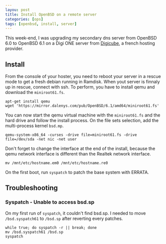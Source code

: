 ```yaml
---
layou: post
title: Install OpenBSD on a remote server
categories: [ops]
tags: [openbsd, install, server]
---
```


This week-end, I was upgrading my secondary dns server from OpenBSD 6.0 to OpenBSD 6.1 on a Digi ONE server from [Digicube](https://www.digicube.fr/), a french hosting provider.

## Install

From the console of your hoster, you need to reboot your server in a rescue mode to get a fresh debian running in Ramdisk.
When yout server is finnaly up in rescue, connect with ssh. To perform, you have to install qemu and download the `miniroot61.fs`.

```shell
apt-get install qemu
wget 'https://mirror.dalenys.com/pub/OpenBSD/6.1/amd64/miniroot61.fs'
```

You can now start the qemu virtual machine with the `miniroot61.fs` and the hard drive and follow the install process. On the file sets selection, add the multi-process kernel `bsd.mp`.

```shell
qemu-system-x86_64 -curses -drive file=miniroot61.fs -drive file=/dev/sda -net nic -net user
```

Don't forget to change the interface at the end of the install, because the qemu network interface is different than the Realtek network interface.

```shell
mv /mnt/etc/hostname.em0 /mnt/etc/hostname.re0
```

On the first boot, run `syspatch` to patch the base system with ERRATA.

## Troubleshooting

### Syspatch - Unable to access bsd.sp

On my first run of `syspatch`, it couldn't find bsd.sp. I needed to move `/bsd.syspatch61` to `/bsd.sp` after reverting every patches.

```shell
while true; do syspatch -r || break; done
mv /bsd.syspatch61 /bsd.sp
syspatch
```
